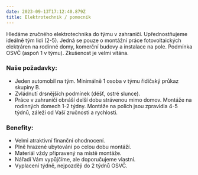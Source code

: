 ```yaml
---
date: 2023-09-13T17:12:40.879Z
title: Elektrotechnik / pomocník
---
```

Hledáme zručného elektrotechnika do týmu v zahraničí. Upřednostňujeme ideálně tým lidí (2-5). Jedná se pouze o montážní práce fotovoltaických elektráren na rodinné domy, komerční budovy a instalace na pole. Podmínka OSVČ (aspoň 1 v týmu). Zkušenost je velmi vítána.

### **Naše požadavky:**

* Jeden automobil na tým. Minimálně 1 osoba v týmu řidičský průkaz skupiny B.
* Zvládnutí drsnějších podmínek (déšť, ostré slunce).
* Práce v zahraničí obnáší delší dobu strávenou mimo domov. Montáže na rodinných domech 1-2 týdny. Montáže na polích jsou zpravidla 4-5 týdnů, záleží od Vaší zručnosti a rychlosti.

### **Benefity:**

* Velmi atraktivní finanční ohodnocení.
* Plně hrazené ubytování po celou dobu montáží.
* Materiál vždy připravený na místě montáže.
* Nářadí Vám vypůjčíme, ale doporučujeme vlastní.
* Vyplacení týdně, nejpozději do 2 týdnů OSVČ.